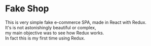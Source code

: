 # Fake Shop

This is very simple fake e-commerce SPA, made in React with Redux.  
It's is not astonishingly beautiful or complex,  
my main objective was to see how Redux works.  
In fact this is my first time using Redux.